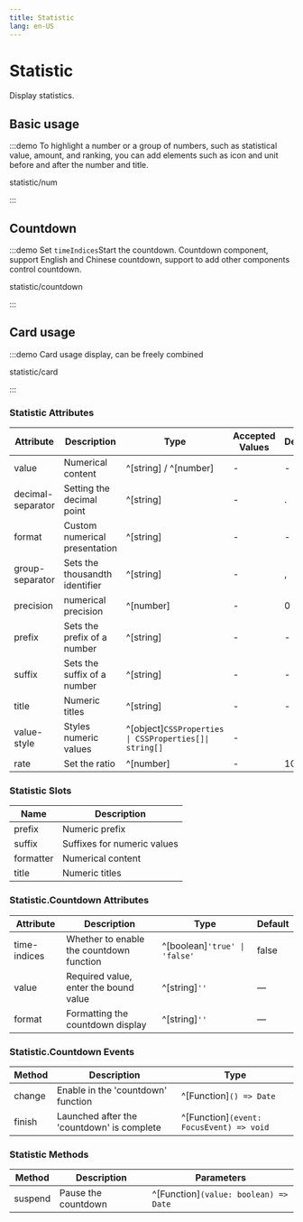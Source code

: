 ```yaml
---
title: Statistic
lang: en-US
---
```


# Statistic

Display statistics.

## Basic usage

:::demo To highlight a number or a group of numbers, such as statistical value, amount, and ranking, you can add elements such as icon and unit before and after the number and title.

statistic/num

:::

## Countdown

:::demo Set `timeIndices`Start the countdown. Countdown component, support English and Chinese countdown, support to add other components control countdown.

statistic/countdown

:::

## Card usage

:::demo Card usage display, can be freely combined

statistic/card

:::

### Statistic Attributes

| Attribute         | Description                    | Type                                                   | Accepted Values | Default |
| ----------------- | ------------------------------ | ------------------------------------------------------ | --------------- | ------- |
| value             | Numerical content              | ^[string] / ^[number]                                  | -               | -       |
| decimal-separator | Setting the decimal point      | ^[string]                                              | -               | .       |
| format            | Custom numerical presentation  | ^[string]                                              | -               | -       |
| group-separator   | Sets the thousandth identifier | ^[string]                                              | -               | ,       |
| precision         | numerical precision            | ^[number]                                              | -               | 0       |
| prefix            | Sets the prefix of a number    | ^[string]                                              | -               | -       |
| suffix            | Sets the suffix of a number    | ^[string]                                              | -               | -       |
| title             | Numeric titles                 | ^[string]                                              | -               | -       |
| value-style       | Styles numeric values          | ^[object]`CSSProperties \| CSSProperties[]\| string[]` | -               |
| rate              | Set the ratio                  | ^[number]                                              | -               | 1000    |

### Statistic Slots

| Name      | Description                 |
| --------- | --------------------------- |
| prefix    | Numeric prefix              |
| suffix    | Suffixes for numeric values |
| formatter | Numerical content           |
| title     | Numeric titles              |

### Statistic.Countdown Attributes

| Attribute    | Description                              | Type                          | Default |
| ------------ | ---------------------------------------- | ----------------------------- | ------- |
| time-indices | Whether to enable the countdown function | ^[boolean]`'true' \| 'false'` | false   |
| value        | Required value, enter the bound value    | ^[string]`'' `                | —       |
| format       | Formatting the countdown display         | ^[string]`'' `                | —       |

### Statistic.Countdown Events

| Method | Description                                | Type                                     |
| ------ | ------------------------------------------ | ---------------------------------------- |
| change | Enable in the 'countdown' function         | ^[Function]`() => Date`                  |
| finish | Launched after the 'countdown' is complete | ^[Function]`(event: FocusEvent) => void` |

### Statistic Methods

| Method  | Description         | Parameters                            |
| ------- | ------------------- | ------------------------------------- |
| suspend | Pause the countdown | ^[Function]`(value: boolean) => Date` |
